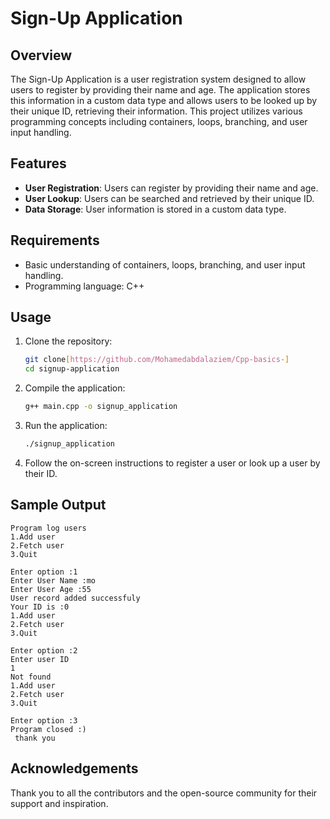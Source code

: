 # Sign-Up Application

## Overview

The Sign-Up Application is a user registration system designed to allow users to register by providing their name and age. The application stores this information in a custom data type and allows users to be looked up by their unique ID, retrieving their information. This project utilizes various programming concepts including containers, loops, branching, and user input handling.

## Features

- **User Registration**: Users can register by providing their name and age.
- **User Lookup**: Users can be searched and retrieved by their unique ID.
- **Data Storage**: User information is stored in a custom data type.

## Requirements

- Basic understanding of containers, loops, branching, and user input handling.
- Programming language: C++

## Usage

1. Clone the repository:
    ```bash
    git clone[https://github.com/Mohamedabdalaziem/Cpp-basics-]
    cd signup-application
    ```

2. Compile the application:
    ```bash
    g++ main.cpp -o signup_application
    ```

3. Run the application:
    ```bash
    ./signup_application
    ```

4. Follow the on-screen instructions to register a user or look up a user by their ID.

## Sample Output
```
Program log users 
1.Add user 
2.Fetch user 
3.Quit 

Enter option :1
Enter User Name :mo
Enter User Age :55
User record added successfuly
Your ID is :0
1.Add user 
2.Fetch user 
3.Quit 

Enter option :2
Enter user ID 
1
Not found 
1.Add user 
2.Fetch user 
3.Quit 

Enter option :3
Program closed :) 
 thank you 
```


## Acknowledgements

Thank you to all the contributors and the open-source community for their support and inspiration.
